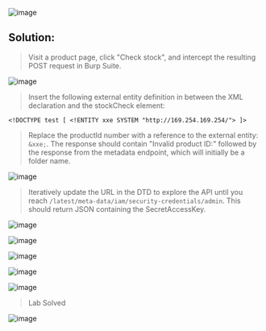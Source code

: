![image](https://github.com/udayk01/Web-Security/assets/52235763/38bd5a93-c6c7-4898-829d-4bc3f362ebd9)

## Solution:

> Visit a product page, click "Check stock", and intercept the resulting POST request in Burp Suite.

![image](https://github.com/udayk01/Web-Security/assets/52235763/4c28c22f-7940-48c5-9e44-ed54cbfdfb87)

> Insert the following external entity definition in between the XML declaration and the stockCheck element:

```<!DOCTYPE test [ <!ENTITY xxe SYSTEM "http://169.254.169.254/"> ]>```

> Replace the productId number with a reference to the external entity: ```&xxe;```. The response should contain "Invalid product ID:" followed by the response from the metadata endpoint, which will initially be a folder name.

![image](https://github.com/udayk01/Web-Security/assets/52235763/50f1a3f4-687e-4e9c-bddf-70865033c700)

> Iteratively update the URL in the DTD to explore the API until you reach ```/latest/meta-data/iam/security-credentials/admin```. This should return JSON containing the SecretAccessKey.

![image](https://github.com/udayk01/Web-Security/assets/52235763/c6ed9cc1-59a9-479a-8734-f136f7c1a0be)

![image](https://github.com/udayk01/Web-Security/assets/52235763/25bc91b0-1dd1-4fa6-a18b-6a89e1c053a4)

![image](https://github.com/udayk01/Web-Security/assets/52235763/527f40e9-c0fa-4544-a35c-dedc13481b88)

![image](https://github.com/udayk01/Web-Security/assets/52235763/19c2e90f-310f-4aed-b76c-8c74ef086c76)

![image](https://github.com/udayk01/Web-Security/assets/52235763/52a2e37c-f415-42ff-9592-4fa2fe5cc1a7)

> Lab Solved

![image](https://github.com/udayk01/Web-Security/assets/52235763/b66d32d9-6974-4e17-b27b-d11c5c103d4f)
